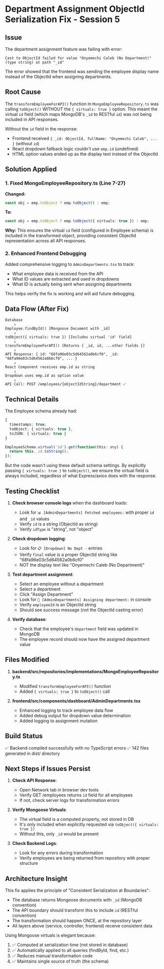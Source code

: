 # Department Assignment ObjectId Serialization Fix - Session 5

## Issue
The department assignment feature was failing with error:
```
Cast to ObjectId failed for value "Onyemechi Caleb (No Department)" (type string) at path "_id"
```

The error showed that the frontend was sending the employee display name instead of the ObjectId when assigning departments.

## Root Cause
The `transformEmployeeForAPI()` function in `MongoEmployeeRepository.ts` was calling `toObject()` WITHOUT the `{ virtuals: true }` option. This meant the virtual `id` field (which maps MongoDB's `_id` to RESTful `id`) was not being included in API responses.

Without the `id` field in the response:
- Frontend received `{ _id: ObjectId, fullName: "Onyemechi Caleb", ... }` (without `id`)
- React dropdown fallback logic couldn't use `emp.id` (undefined)
- HTML option values ended up as the display text instead of the ObjectId

## Solution Applied

### 1. Fixed MongoEmployeeRepository.ts (Line 7-27)
**Changed:**
```typescript
const obj = emp.toObject ? emp.toObject() : emp;
```

**To:**
```typescript
const obj = emp.toObject ? emp.toObject({ virtuals: true }) : emp;
```

**Why:** This ensures the virtual `id` field (configured in Employee schema) is included in the transformed object, providing consistent ObjectId representation across all API responses.

### 2. Enhanced Frontend Debugging
Added comprehensive logging to `AdminDepartments.tsx` to track:
- What employee data is received from the API
- What ID values are extracted and used in dropdowns
- What ID is actually being sent when assigning departments

This helps verify the fix is working and will aid future debugging.

## Data Flow (After Fix)

```
Database
    ↓
Employee.findById() [Mongoose Document with _id]
    ↓
toObject({ virtuals: true }) [Includes virtual 'id' field]
    ↓
transformEmployeeForAPI() [Returns { _id, id, ...other fields }]
    ↓
API Response: { id: "68fa96e03c5d64562a0b6cf0", _id: "68fa96e03c5d64562a0b6cf0", ... }
    ↓
React Component receives emp.id as string
    ↓
Dropdown uses emp.id as option value
    ↓
API Call: POST /employees/{objectIdString}/department ✅
```

## Technical Details

The Employee schema already had:
```typescript
{
  timestamps: true,
  toObject: { virtuals: true },
  toJSON: { virtuals: true }
}

EmployeeSchema.virtual('id').get(function(this: any) {
  return this._id.toString();
});
```

But the code wasn't using these default schema settings. By explicitly passing `{ virtuals: true }` to `toObject()`, we ensure the virtual field is always included, regardless of what Express/axios does with the response.

## Testing Checklist

1. **Check browser console logs** when the dashboard loads:
   - Look for `📊 [AdminDepartments] Fetched employees:` with proper `id` and `_id` values
   - Verify `id` is a string (ObjectId as string)
   - Verify `idType` is "string", not "object"

2. **Check dropdown logging**:
   - Look for `📋 [Dropdown] No Dept -` entries
   - Verify `final` value is a proper ObjectId string like "68fa96e03c5d64562a0b6cf0"
   - NOT the display text like "Onyemechi Caleb (No Department)"

3. **Test department assignment**:
   - Select an employee without a department
   - Select a department
   - Click "Assign Department"
   - Look for `🔄 [AdminDepartments] Assigning department:` in console
   - Verify `employeeId` is an ObjectId string
   - Should see success message (not the ObjectId casting error)

4. **Verify database**:
   - Check that the employee's `department` field was updated in MongoDB
   - The employee record should now have the assigned department value

## Files Modified

1. **backend/src/repositories/implementations/MongoEmployeeRepository.ts**
   - Modified `transformEmployeeForAPI()` function
   - Added `{ virtuals: true }` to `toObject()` call

2. **frontend/src/components/dashboard/AdminDepartments.tsx**
   - Enhanced logging to track employee data flow
   - Added debug output for dropdown value determination
   - Added logging to assignment mutation

## Build Status
✅ Backend compiled successfully with no TypeScript errors
✅ 142 files generated in dist/ directory

## Next Steps if Issues Persist

1. **Check API Response**: 
   - Open Network tab in browser dev tools
   - Verify GET /employees returns `id` field for all employees
   - If not, check server logs for transformation errors

2. **Verify Mongoose Virtuals**:
   - The virtual field is a computed property, not stored in DB
   - It's only included when explicitly requested via `toObject({ virtuals: true })`
   - Without this, only `_id` would be present

3. **Check Backend Logs**:
   - Look for any errors during transformation
   - Verify employees are being returned from repository with proper structure

## Architecture Insight

This fix applies the principle of "Consistent Serialization at Boundaries":
- The database returns Mongoose documents with `_id` (MongoDB convention)
- The API boundary should transform this to include `id` (RESTful convention)
- The transformation should happen ONCE, at the repository layer
- All layers above (service, controller, frontend) receive consistent data

Using Mongoose virtuals is elegant because:
1. ✅ Computed at serialization time (not stored in database)
2. ✅ Automatically applied to all queries (findById, find, etc.)
3. ✅ Reduces manual transformation code
4. ✅ Maintains single source of truth (the schema)